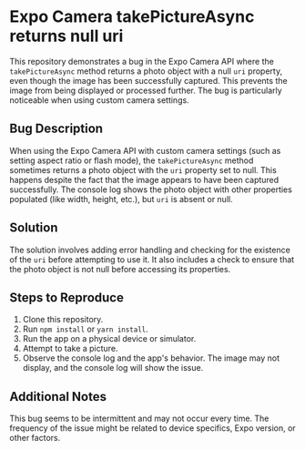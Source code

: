 # Expo Camera takePictureAsync returns null uri

This repository demonstrates a bug in the Expo Camera API where the `takePictureAsync` method returns a photo object with a null `uri` property, even though the image has been successfully captured.  This prevents the image from being displayed or processed further.  The bug is particularly noticeable when using custom camera settings.

## Bug Description

When using the Expo Camera API with custom camera settings (such as setting aspect ratio or flash mode), the `takePictureAsync` method sometimes returns a photo object with the `uri` property set to null.  This happens despite the fact that the image appears to have been captured successfully.  The console log shows the photo object with other properties populated (like width, height, etc.), but `uri` is absent or null.

## Solution

The solution involves adding error handling and checking for the existence of the `uri` before attempting to use it. It also includes a check to ensure that the photo object is not null before accessing its properties.

## Steps to Reproduce

1. Clone this repository.
2. Run `npm install` or `yarn install`.
3. Run the app on a physical device or simulator.
4. Attempt to take a picture.
5. Observe the console log and the app's behavior.  The image may not display, and the console log will show the issue.

## Additional Notes

This bug seems to be intermittent and may not occur every time.  The frequency of the issue might be related to device specifics, Expo version, or other factors.